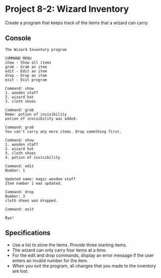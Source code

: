# Project 8-2: Wizard Inventory
Create a program that keeps track of the items that a wizard can carry.
## Console
```
The Wizard Inventory program

COMMAND MENU
show - Show all items
grab - Grab an item
edit - Edit an item
drop - Drop an item
exit - Exit program

Command: show
1. wooden staff
2. wizard hat
3. cloth shoes

Command: grab
Name: potion of invisibility
potion of invisibility was added.

Command: grab
You can't carry any more items. Drop something first.

Command: show
1. wooden staff
2. wizard hat
3. cloth shoes
4. potion of invisibility

Command: edit
Number: 1

Updated name: magic wooden staff
Item number 1 was updated.

Command: drop
Number: 3
cloth shoes was dropped.

Command: exit

Bye!
```
## Specifications
- Use a list to store the items. Provide three starting items.
- The wizard can only carry four items at a time.
- For the edit and drop commands, display an error message if the user enters an invalid number for the item.
- When you exit the program, all changes that you made to the inventory are lost.